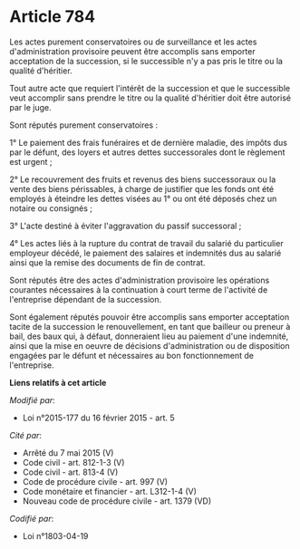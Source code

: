 # Article 784

Les actes purement conservatoires ou de surveillance et les actes d'administration provisoire peuvent être accomplis sans
emporter acceptation de la succession, si le successible n'y a pas pris le titre ou la qualité d'héritier.

Tout autre acte que requiert l'intérêt de la succession et que le successible veut accomplir sans prendre le titre ou la
qualité d'héritier doit être autorisé par le juge.

Sont réputés purement conservatoires :

1° Le paiement des frais funéraires et de dernière maladie, des impôts dus par le défunt, des loyers et autres dettes
successorales dont le règlement est urgent ;

2° Le recouvrement des fruits et revenus des biens successoraux ou la vente des biens périssables, à charge de justifier que
les fonds ont été employés à éteindre les dettes visées au 1° ou ont été déposés chez un notaire ou consignés ;

3° L'acte destiné à éviter l'aggravation du passif successoral ;

4° Les actes liés à la rupture du contrat de travail du salarié du particulier employeur décédé, le paiement des salaires et
indemnités dus au salarié ainsi que la remise des documents de fin de contrat. 

Sont réputés être des actes d'administration provisoire les opérations courantes nécessaires à la continuation à court terme
de l'activité de l'entreprise dépendant de la succession.

Sont également réputés pouvoir être accomplis sans emporter acceptation tacite de la succession le renouvellement, en tant
que bailleur ou preneur à bail, des baux qui, à défaut, donneraient lieu au paiement d'une indemnité, ainsi que la mise en
oeuvre de décisions d'administration ou de disposition engagées par le défunt et nécessaires au bon fonctionnement de
l'entreprise.

**Liens relatifs à cet article**

_Modifié par_:

  - Loi n°2015-177 du 16 février 2015 - art. 5

_Cité par_:

  - Arrêté du 7 mai 2015 (V)
  - Code civil - art. 812-1-3 (V)
  - Code civil - art. 813-4 (V)
  - Code de procédure civile - art. 997 (V)
  - Code monétaire et financier - art. L312-1-4 (V)
  - Nouveau code de procédure civile - art. 1379 (VD)

_Codifié par_:

  - Loi n°1803-04-19
